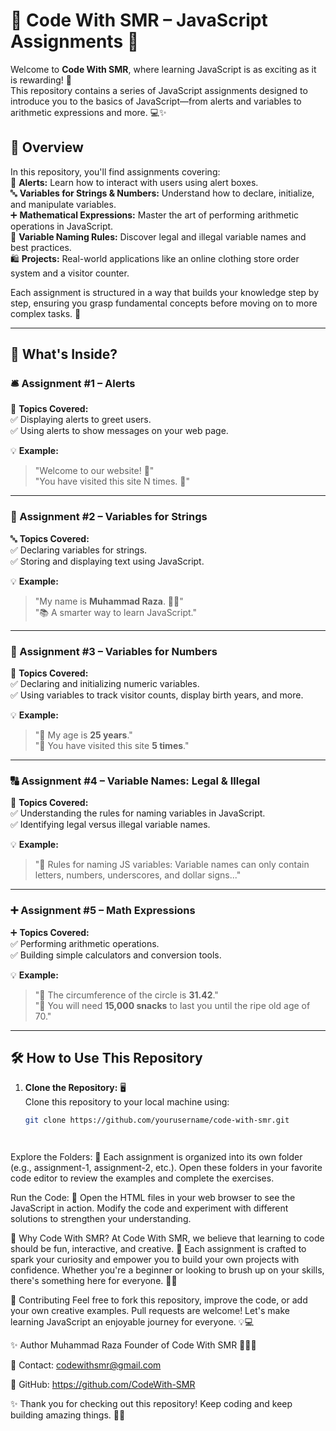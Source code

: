 # 🚀 Code With SMR – JavaScript Assignments 🎯

Welcome to **Code With SMR**, where learning JavaScript is as exciting as it is rewarding! 🎉  
This repository contains a series of JavaScript assignments designed to introduce you to the basics of JavaScript—from alerts and variables to arithmetic expressions and more. 💻✨  

## 📌 Overview

In this repository, you'll find assignments covering:  
📢 **Alerts:** Learn how to interact with users using alert boxes.  
🔤 **Variables for Strings & Numbers:** Understand how to declare, initialize, and manipulate variables.  
➕ **Mathematical Expressions:** Master the art of performing arithmetic operations in JavaScript.  
📌 **Variable Naming Rules:** Discover legal and illegal variable names and best practices.  
🛍️ **Projects:** Real-world applications like an online clothing store order system and a visitor counter.  

Each assignment is structured in a way that builds your knowledge step by step, ensuring you grasp fundamental concepts before moving on to more complex tasks. 🚀

---

## 📂 What's Inside?

### 🛎️ Assignment #1 – Alerts  
📢 **Topics Covered:**  
✅ Displaying alerts to greet users.  
✅ Using alerts to show messages on your web page.  

💡 **Example:**  
> "Welcome to our website! 🎉"  
> "You have visited this site N times. 🔄"  

---

### 📝 Assignment #2 – Variables for Strings  
🔤 **Topics Covered:**  
✅ Declaring variables for strings.  
✅ Storing and displaying text using JavaScript.  

💡 **Example:**  
> "My name is **Muhammad Raza**. 👨‍💻"  
> "📚 A smarter way to learn JavaScript."  

---

### 🔢 Assignment #3 – Variables for Numbers  
🔢 **Topics Covered:**  
✅ Declaring and initializing numeric variables.  
✅ Using variables to track visitor counts, display birth years, and more.  

💡 **Example:**  
> "🎂 My age is **25 years**."  
> "👀 You have visited this site **5 times**."  

---

### 🔠 Assignment #4 – Variable Names: Legal & Illegal  
📌 **Topics Covered:**  
✅ Understanding the rules for naming variables in JavaScript.  
✅ Identifying legal versus illegal variable names.  

💡 **Example:**  
> "📜 Rules for naming JS variables: Variable names can only contain letters, numbers, underscores, and dollar signs..."  

---

### ➕ Assignment #5 – Math Expressions  
➕ **Topics Covered:**  
✅ Performing arithmetic operations.  
✅ Building simple calculators and conversion tools.  

💡 **Example:**  
> "🔵 The circumference of the circle is **31.42**."  
> "🍕 You will need **15,000 snacks** to last you until the ripe old age of 70."  

---

## 🛠️ How to Use This Repository

1. **Clone the Repository:** 🖥️  
   Clone this repository to your local machine using:
   ```bash
   git clone https://github.com/yourusername/code-with-smr.git




Explore the Folders: 📂
Each assignment is organized into its own folder (e.g., assignment-1, assignment-2, etc.).
Open these folders in your favorite code editor to review the examples and complete the exercises.

Run the Code: 🚀
Open the HTML files in your web browser to see the JavaScript in action. Modify the code and experiment with different solutions to strengthen your understanding.


🤝 Why Code With SMR?
At Code With SMR, we believe that learning to code should be fun, interactive, and creative. 🎨
Each assignment is crafted to spark your curiosity and empower you to build your own projects with confidence. Whether you're a beginner or looking to brush up on your skills, there's something here for everyone. 🚀✨


🤩 Contributing
Feel free to fork this repository, improve the code, or add your own creative examples. Pull requests are welcome! Let's make learning JavaScript an enjoyable journey for everyone. 💡💻


✨ Author
Muhammad Raza
Founder of Code With SMR 👨‍💻🚀

📧 Contact: codewithsmr@gmail.com

🔗 GitHub: https://github.com/CodeWith-SMR


✨ Thank you for checking out this repository! Keep coding and keep building amazing things. 🚀🔥
